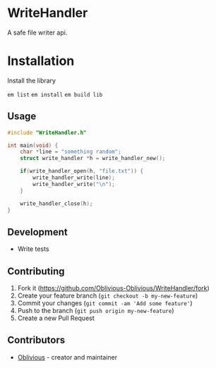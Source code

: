 # WriteHandler

A safe file writer api.

# Installation

Install the library

`em list`
`em install`
`em build lib`

## Usage

```c
#include "WriteHandler.h"

int main(void) {
    char *line = "something random";
    struct write_handler *h = write_handler_new();

    if(write_handler_open(h, "file.txt")) {
        write_handler_write(line);
        write_handler_write("\n");
    }

    write_handler_close(h);
}
```

## Development

* Write tests

## Contributing

1. Fork it (<https://github.com/Oblivious-Oblivious/WriteHandler/fork>)
2. Create your feature branch (`git checkout -b my-new-feature`)
3. Commit your changes (`git commit -am 'Add some feature'`)
4. Push to the branch (`git push origin my-new-feature`)
5. Create a new Pull Request

## Contributors

- [Oblivious](https://github.com/Oblivious-Oblivious) - creator and maintainer
